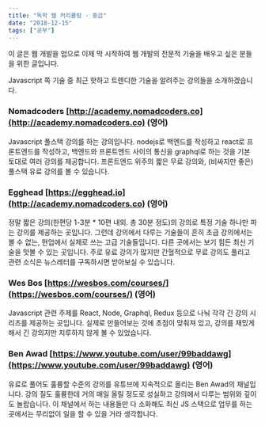 ```yaml
---
title: "독학 웹 커리큘럼 - 중급"
date: "2018-12-15"
tags: ["공부"]
---
```


이 글은 웹 개발을 업으로 이제 막 시작하여 웹 개발의 전문적 기술을 배우고 싶은 분들을 위한 글입니다.

<!-- end -->

Javascript  쪽 기술 중 최근 핫하고 트렌디한 기술을 알려주는 강의들을 소개하겠습니다.

### Nomadcoders [http://academy.nomadcoders.co](http://academy.nomadcoders.co) (영어)
Javascript 풀스택 강의를 하는 강의입니다. nodejs로 백엔드를 작성하고 react로 프론트엔드를 작성하고, 백엔드와 프론트엔드 사이의 통신을 graphql로 하는 것을 기본 토대로 여러 강의를 제공합니다. 프론트엔드 위주의 짧은 무료 강의와, (비싸지만 좋은) 풀스택 유료 강의를 볼 수 있습니다.

### Egghead [https://egghead.io](http://academy.nomadcoders.co) (영어)
정말 짧은 강의(한편당 1-3분 * 10편 내외. 총 30분 정도)의 강의로 특정 기술 하나만 파는 강의를 제공하는 곳입니다. 그런데 강의에서 다루는 기술들이 흔히 초급 강의에서는 볼 수 없는, 현업에서 실제로 쓰는 고급 기술들입니다. 다른 곳에서는 보기 힘든 최신 기술을 맛볼 수 있는 곳입니다. 주로 유료 강의가 많지만 간헐적으로 무료 강의도 풀리고 관련 소식은 뉴스레터를 구독하시면 받아보실 수 있습니다.

### Wes Bos [https://wesbos.com/courses/](https://wesbos.com/courses/) (영어)
Javascript 관련 주제를 React, Node, Graphql, Redux 등으로 나눠 각각 긴 강의 시리즈를 제공하는 곳입니다. 실제로 만들어보는 것에 초점이 맞춰져 있고, 강의를 재밌게 해서 긴 강의지만 지루하지 않게 볼 수 있었습니다.

### Ben Awad [https://www.youtube.com/user/99baddawg](https://www.youtube.com/user/99baddawg) (영어)
유료로 풀어도 훌륭할 수준의 강의를 유튜브에 지속적으로 올리는 Ben Awad의 채널입니다. 강의 질도 훌륭한데 거의 매일 올릴 정도로 성실하고 강의에서 다루는 범위와 깊이도 놀랍습니다. 이 채널에서 하는 내용들만 다 소화해도 최신 JS 스택으로 업무를 하는 곳에서는 무리없이 일을 할 수 있을 거라 생각합니다.